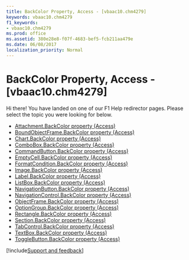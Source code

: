 ```yaml
---
title: BackColor Property, Access - [vbaac10.chm4279]
keywords: vbaac10.chm4279
f1_keywords:
- vbaac10.chm4279
ms.prod: office
ms.assetid: 380e28e8-f07f-4683-bef5-fcb211aa479e
ms.date: 06/08/2017
localization_priority: Normal
---
```



# BackColor Property, Access - [vbaac10.chm4279]

Hi there! You have landed on one of our F1 Help redirector pages. Please select the topic you were looking for below.

- [Attachment.BackColor property (Access)](https://msdn.microsoft.com/library/7a96f656-4ca5-ebf8-47d9-7fe1f4939517%28Office.15%29.aspx)
- [BoundObjectFrame.BackColor property (Access)](https://msdn.microsoft.com/library/84bad360-2e1d-0f8d-2751-c2d23fa8bb23%28Office.15%29.aspx)
- [Chart.BackColor property (Access)](../api/access.chart.md)
- [ComboBox.BackColor property (Access)](https://msdn.microsoft.com/library/63e7e016-f06f-4426-748a-b01d5550f727%28Office.15%29.aspx)
- [CommandButton.BackColor property (Access)](https://msdn.microsoft.com/library/aa546889-e77e-35fd-0e98-be020a94cb65%28Office.15%29.aspx)
- [EmptyCell.BackColor property (Access)](https://msdn.microsoft.com/library/412b99b5-5f9d-0f31-a5fe-40439d840b89%28Office.15%29.aspx)
- [FormatCondition.BackColor property (Access)](https://msdn.microsoft.com/library/b0154db6-f474-4d7d-3d30-e7a0fadf3b18%28Office.15%29.aspx)
- [Image.BackColor property (Access)](https://msdn.microsoft.com/library/6003c9d8-a6bd-4718-b2ea-c6e1ccb0a76a%28Office.15%29.aspx)
- [Label.BackColor property (Access)](https://msdn.microsoft.com/library/b4901275-e47c-a074-9f44-b0338677f3ef%28Office.15%29.aspx)
- [ListBox.BackColor property (Access)](https://msdn.microsoft.com/library/85d7d802-76d3-0a4f-debc-51dda0f81910%28Office.15%29.aspx)
- [NavigationButton.BackColor property (Access)](https://msdn.microsoft.com/library/6649513b-a692-ef90-2fc8-cfb7b7671b35%28Office.15%29.aspx)
- [NavigationControl.BackColor property (Access)](https://msdn.microsoft.com/library/d765586f-9454-756d-b6eb-b61bdde9ea16%28Office.15%29.aspx)
- [ObjectFrame.BackColor property (Access)](https://msdn.microsoft.com/library/c73bd932-ebfe-8b3b-5dc2-0c88a6210c94%28Office.15%29.aspx)
- [OptionGroup.BackColor property (Access)](https://msdn.microsoft.com/library/a329bf89-7bb8-71a5-d2f1-7ae5a0649089%28Office.15%29.aspx)
- [Rectangle.BackColor property (Access)](https://msdn.microsoft.com/library/c9825328-ad33-2edb-1381-51b61976ac2b%28Office.15%29.aspx)
- [Section.BackColor property (Access)](https://msdn.microsoft.com/library/48f0287f-65e3-3cda-21a4-c062c71a710c%28Office.15%29.aspx)
- [TabControl.BackColor property (Access)](https://msdn.microsoft.com/library/801d889c-0741-1de5-48ed-ea1db8f9a75b%28Office.15%29.aspx)
- [TextBox.BackColor property (Access)](https://msdn.microsoft.com/library/7880c596-7a47-39b6-74ad-8036355a8e0f%28Office.15%29.aspx)
- [ToggleButton.BackColor property (Access)](https://msdn.microsoft.com/library/b86516be-1bf2-8a0d-ef4d-1795880ff8c4%28Office.15%29.aspx)

[!include[Support and feedback](~/includes/feedback-boilerplate.md)]